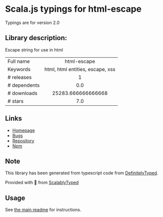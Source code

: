 
# Scala.js typings for html-escape

Typings are for version 2.0

## Library description:
Escape string for use in html

|                    |                 |
| ------------------ | :-------------: |
| Full name          | html-escape |
| Keywords           | html, html entities, escape, xss |
| # releases         | 1 |
| # dependents       | 0.0 |
| # downloads        | 25283.666666666668 |
| # stars            | 7.0 |

## Links
- [Homepage](https://github.com/parshap/html-escape#readme)
- [Bugs](https://github.com/parshap/html-escape/issues)
- [Repository](https://github.com/parshap/html-escape)
- [Npm](https://www.npmjs.com/package/html-escape)
    


## Note
This library has been generated from typescript code from [DefinitelyTyped](https://definitelytyped.org).

Provided with :purple_heart: from [ScalablyTyped](https://github.com/oyvindberg/ScalablyTyped)

## Usage
See [the main readme](../../readme.md) for instructions.


